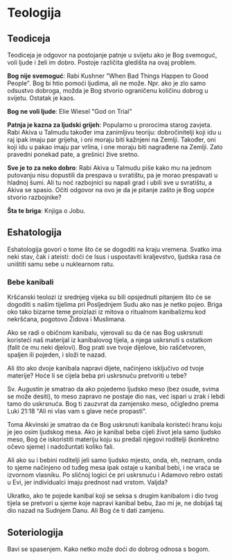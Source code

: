 # Teologija

## Teodiceja

Teodiceja je odgovor na postojanje patnje u svijetu ako je Bog svemoguć, voli ljude i želi im dobro. Postoje različita gledišta na ovaj problem.

**Bog nije svemoguć**: Rabi Kushner "When Bad Things Happen to Good People". Bog bi htio pomoći ljudima, ali ne može. Npr. ako je zlo samo odsustvo dobroga, možda je Bog stvorio ograničenu količinu dobrog u svijetu. Ostatak je kaos.

**Bog ne voli ljude**: Elie Wiesel "God on Trial"

**Patnja je kazna za ljudski grijeh**: Popularno u prorocima starog zavjeta. Rabi Akiva u Talmudu također ima zanimljivu teoriju: dobročinitelji koji idu u raj ipak imaju par grijeha, i oni moraju biti kažnjeni na Zemlji. Također, oni koji idu u pakao imaju par vrlina, i one moraju biti nagrađene na Zemlji. Zato pravedni ponekad pate, a grešnici žive sretno.

**Sve je to za neko dobro**: Rabi Akiva u Talmudu piše kako mu na jednom putovanju nisu dopustili da prespava u svratištu, pa je morao prespavati u hladnoj šumi. Ali tu noć razbojnici su napali grad i ubili sve u svratištu, a Akiva se spasio. Očiti odgovor na ovo je da je pitanje zašto je Bog uopće stvorio razbojnike?

**Šta te briga**: Knjiga o Jobu.

## Eshatologija

Eshatologija govori o tome što će se dogoditi na kraju vremena. Svatko ima neki stav, čak i ateisti: doći će Isus i uspostaviti kraljevstvo, ljudska rasa će uništiti samu sebe u nuklearnom ratu.

### Bebe kanibali

Kršćanski teolozi iz srednjeg vijeka su bili opsjednuti pitanjem što će se dogoditi s našim tijelima pri Posljednjem Sudu ako nas je netko pojeo. Briga oko tako bizarne teme proizlazi iz mitova o ritualnom kanibalizmu kod nekršćana, pogotovo Židova i Muslimana.

Ako se radi o običnom kanibalu, vjerovali su da će nas Bog uskrsnuti koristeći naš materijal iz kanibalovog tijela, a njega uskrsnuti s ostatkom (falit će mu neki djelovi). Bog prati sve tvoje dijelove, bio raščetvoren, spaljen ili pojeden, i složi te nazad.

Ali što ako dvoje kanibala napravi dijete, načinjeno isključivo od tvoje materije? Hoće li se cijela beba pri uskrsnuću pretvoriti u tebe?

Sv. Augustin je smatrao da ako pojedemo ljudsko meso (bez osude, svima se može desiti), to meso zapravo ne postaje dio nas, već ispari u zrak i lebdi tamo do uskrsnuća. Bog ti zauzvrat da zamjensko meso, očigledno prema Luki 21:18 "Ali ni vlas vam s glave neće propasti".

Toma Akvinski je smatrao da će Bog uskrsnuti kanibala koristeći hranu koju je jeo osim ljudskog mesa. Ako je kanibal beba cijeli život jela samo ljudsko meso, Bog će iskoristiti materiju koju su predali njegovi roditelji (konkretno očevo sjeme) i nadožuntati koliko fali.

Ali ako su i bebini roditelji jeli samo ljudsko mjesto, onda, eh, neznam, onda to sjeme načinjeno od tuđeg mesa ipak ostaje u kanibal bebi, i ne vraća se izvornom vlasniku. Po sličnoj logici će pri uskrsnuću i Adamovo rebro ostati u Evi, jer individualci imaju prednost nad vrstom. Valjda?

Ukratko, ako te pojede kanibal koji se seksa s drugim kanibalom i dio tvog tijela se pretvori u sjeme koje napravi kanibal bebu, žao mi je, ne dobijaš taj dio nazad na Sudnjem Danu. Ali Bog će ti dati zamjenu.


## Soteriologija

Bavi se spasenjem. Kako netko može doći do dobrog odnosa s bogom.
